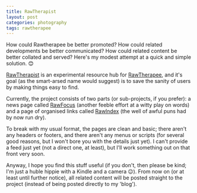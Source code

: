 ```yaml
---
title: RawTherapist
layout: post
categories: photography
tags: rawtherapee
---
```


How could Rawtherapee be better promoted? How could related developments be better communicated? How could related content be better collated and served?  Here's my modest attempt at a quick and simple solution. 😊

[RawTherapist](https://martbetz.github.io/WIP/homepage.html) is an experimental resource hub for [RawTherapee](https://rawtherapee.com), and it's goal (as the smart-arsed name would suggest) is to save the sanity of users by making things easy to find.

Currently, the project consists of two parts (or sub-projects, if you prefer): a news page called [RawFocus](https://martbetz.github.io/WIP/rawfocus.html) (another feeble effort at a witty play on words) and a page of organised links called [RawIndex](https://martbetz.github.io/WIP/rawfocus.html) (the well of awful puns had by now run dry).

To break with my usual format, the pages are clean and basic; there aren't any headers or footers, and there aren't any menus or scripts (for several good reasons, but I won't bore you with the details just yet). I can't provide a feed just yet (not a direct one, at least), but I'll work something out on that front very soon.  

Anyway, I hope you find this stuff useful (if you don't, then please be kind; I'm just a huble hippie with a Kindle and a camera 😉). From now on (or at least until further notice), all related content will be posted straight to the project (instead of being posted directly to my 'blog'). 
